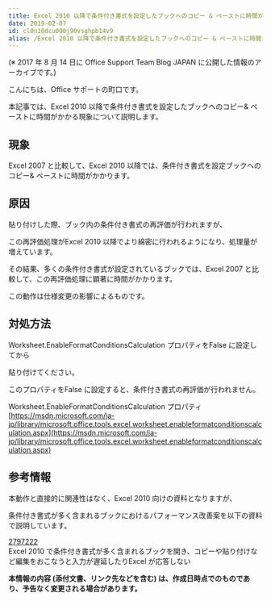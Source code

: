```yaml
---
title: Excel 2010 以降で条件付き書式を設定したブックへのコピー & ペーストに時間がかかる
date: 2019-02-07
id: cl0n10dcu000j90vsghpb14v9
alias: /Excel 2010 以降で条件付き書式を設定したブックへのコピー & ペーストに時間がかかる/
---
```


(※ 2017 年 8 月 14 日に Office Support Team Blog JAPAN に公開した情報のアーカイブです。)

こんにちは、Office サポートの町口です。  

本記事では、Excel 2010 以降で条件付き書式を設定したブックへのコピー& ペーストに時間がかかる現象について説明します。

  

  

  

現象
--

  

Excel 2007 と比較して、Excel 2010 以降では、条件付き書式を設定ブックへのコピー& ペーストに時間がかかります。

  

  

  

原因
--

  

貼り付けした際、ブック内の条件付き書式の再評価が行われますが、

この再評価処理がExcel 2010 以降でより綿密に行われるようになり、処理量が増えています。

その結果、多くの条件付き書式が設定されているブックでは、Excel 2007 と比較して、この再評価処理に顕著に時間がかかります。

この動作は仕様変更の影響によるものです。

  

  

  

対処方法
----

  

Worksheet.EnableFormatConditionsCalculation プロパティをFalse に設定してから

貼り付けてください。

このプロパティをFalse に設定すると、条件付き書式の再評価が行われません。

  

Worksheet.EnableFormatConditionsCalculation プロパティ  
[https://msdn.microsoft.com/ja-jp/library/microsoft.office.tools.excel.worksheet.enableformatconditionscalculation.aspx](https://msdn.microsoft.com/ja-jp/library/microsoft.office.tools.excel.worksheet.enableformatconditionscalculation.aspx)

  

  

  

参考情報
----

  

本動作と直接的に関連性はなく、Excel 2010 向けの資料となりますが、

条件付き書式が多く含まれるブックにおけるパフォーマンス改善案を以下の資料で説明しています。

  
[2797222](https://support.microsoft.com/ja-jp/help/2797222)  
Excel 2010 で条件付き書式が多く含まれるブックを開き、コピーや貼り付けなど編集をおこなうと入力が遅延したりExcel が応答しない

  

  

  

**本情報の内容 (添付文書、リンク先などを含む) は、作成日時点でのものであり、予告なく変更される場合があります。**